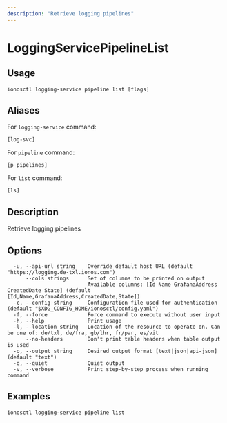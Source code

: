 ```yaml
---
description: "Retrieve logging pipelines"
---
```


# LoggingServicePipelineList

## Usage

```text
ionosctl logging-service pipeline list [flags]
```

## Aliases

For `logging-service` command:

```text
[log-svc]
```

For `pipeline` command:

```text
[p pipelines]
```

For `list` command:

```text
[ls]
```

## Description

Retrieve logging pipelines

## Options

```text
  -u, --api-url string    Override default host URL (default "https://logging.de-txl.ionos.com")
      --cols strings      Set of columns to be printed on output 
                          Available columns: [Id Name GrafanaAddress CreatedDate State] (default [Id,Name,GrafanaAddress,CreatedDate,State])
  -c, --config string     Configuration file used for authentication (default "$XDG_CONFIG_HOME/ionosctl/config.yaml")
  -f, --force             Force command to execute without user input
  -h, --help              Print usage
  -l, --location string   Location of the resource to operate on. Can be one of: de/txl, de/fra, gb/lhr, fr/par, es/vit
      --no-headers        Don't print table headers when table output is used
  -o, --output string     Desired output format [text|json|api-json] (default "text")
  -q, --quiet             Quiet output
  -v, --verbose           Print step-by-step process when running command
```

## Examples

```text
ionosctl logging-service pipeline list
```

